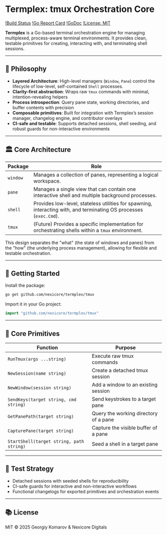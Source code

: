 # Termplex: tmux Orchestration Core

[!Build Status](https://github.com/owen-6936/termplex/actions/workflows/ci.yml)
[!Go Report Card](https://goreportcard.com/report/github.com/owen-6936/termplex)
[!GoDoc](https://godoc.org/github.com/owen-6936/termplex)
[!License: MIT](https://opensource.org/licenses/MIT)

**Termplex** is a Go-based terminal orchestration engine for managing multiplexed, process-aware terminal environments. It provides clean, testable primitives for creating, interacting with, and terminating shell sessions.

---

## 🧠 Philosophy

- **Layered Architecture**: High-level managers (`Window`, `Pane`) control the lifecycle of low-level, self-contained `Shell` processes.
- **Clarity-first abstraction**: Wraps raw `tmux` commands with minimal, intention-revealing helpers
- **Process introspection**: Query pane state, working directories, and buffer contents with precision
- **Composable primitives**: Built for integration with Termplex’s session manager, changelog engine, and contributor overlays
- **CI-safe and testable**: Supports detached sessions, shell seeding, and robust guards for non-interactive environments

---

## 🏛️ Core Architecture

| Package         | Role                                                                                             |
|-----------------|--------------------------------------------------------------------------------------------------|
| `window`        | Manages a collection of panes, representing a logical workspace.                                 |
| `pane`          | Manages a single view that can contain one interactive shell and multiple background processes.    |
| `shell`         | Provides low-level, stateless utilities for spawning, interacting with, and terminating OS processes (`exec.Cmd`). |
| `tmux`          | (Future) Provides a specific implementation for orchestrating shells within a `tmux` environment. |

This design separates the "what" (the state of windows and panes) from the "how" (the underlying process management), allowing for flexible and testable orchestration.

---

## 🚀 Getting Started

Install the package:

```bash
go get github.com/nexicore/termplex/tmux
```

Import it in your Go project:

```go
import "github.com/nexicore/termplex/tmux"
```

---

## 🔧 Core Primitives

| Function                      | Purpose                                      |
|------------------------------|----------------------------------------------|
| `RunTmux(args ...string)`    | Execute raw tmux commands                    |
| `NewSession(name string)`    | Create a detached tmux session               |
| `NewWindow(session string)`  | Add a window to an existing session          |
| `SendKeys(target string, cmd string)` | Send keystrokes to a target pane     |
| `GetPanePath(target string)` | Query the working directory of a pane        |
| `CapturePane(target string)` | Capture the visible buffer of a pane         |
| `StartShell(target string, path string)` | Seed a shell in a target pane     |

---

## 🧪 Test Strategy

- Detached sessions with seeded shells for reproducibility
- CI-safe guards for interactive and non-interactive workflows
- Functional changelogs for exported primitives and orchestration events

---

## 📚 License

MIT © 2025 Georgiy Komarov & Nexicore Digitals
